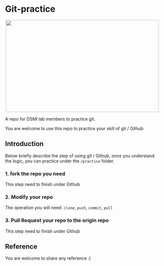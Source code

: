 # Git-practice

<p align="center">
  <img width="500" height="300" src="https://www.linkedin.com/media-proxy/ext?w=512&h=288&hash=8wlHZeU8VGaTEGlFSqp7%2FPUEi6A%3D&ora=1%2CaFBCTXdkRmpGL2lvQUFBPQ%2CxAVta5g-0R6plxVUzgUv5K_PrkC9q0RIUJDPBy-kWyaq89KIf3LpesfWfrq8pVgTcCkFkgw1fOuuSC3gFNu1NdCvKg">
</p>

A repo for DSMI lab members to practice git.

You are welcome to use this repo to practice your skill of git / Github


## Introduction
Below briefly describe the step of using git / Github, once you understand the logic, you can practice under the `/practice` folder.

### 1. fork the repo you need
This step need to finish under Github
### 2. Modify your repo
The operation you will need: `clone`, `push`, `commit`, `pull`
### 3. Pull Request your repo to the origin repo
This step need to finish under Github

## Reference
You are welcome to share any reference :)
